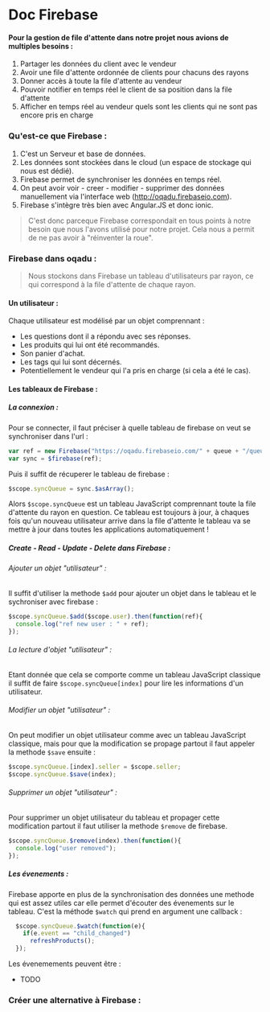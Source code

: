 Doc Firebase
=========

#### Pour la gestion de file d'attente dans notre projet nous avions de multiples besoins :

1. Partager les données du client avec le vendeur
2. Avoir une file d'attente ordonnée de clients pour chacuns des rayons
3. Donner accès à toute la file d'attente au vendeur
4. Pouvoir notifier en temps réel le client de sa position dans la file d'attente
5. Afficher en temps réel au vendeur quels sont les clients qui ne sont pas encore pris en charge

### Qu'est-ce que Firebase :

1. C'est un Serveur et base de données.
2. Les données sont stockées dans le cloud (un espace de stockage qui nous est dédié).
3. Firebase permet de synchroniser les données en temps réel.
4. On peut avoir voir - creer - modifier - supprimer des données manuellement via l'interface web (http://oqadu.firebaseio.com).
5. Firebase s'intègre très bien avec Angular.JS et donc ionic.

> C'est donc parceque Firebase correspondait en tous points à notre besoin que nous l'avons utilisé pour notre projet. Cela nous a permit de ne pas avoir à "réinventer la roue".

### Firebase dans oqadu :

> Nous stockons dans Firebase un tableau d'utilisateurs par rayon, ce qui correspond à la file d'attente de chaque rayon.

#### Un utilisateur :

Chaque utilisateur est modélisé par un objet comprennant :
- Les questions dont il a répondu avec ses réponses.
- Les produits qui lui ont été recommandés.
- Son panier d'achat.
- Les tags qui lui sont décernés.
- Potentiellement le vendeur qui l'a pris en charge (si cela a été le cas). 

#### Les tableaux de Firebase :

##### La connexion :

Pour se connecter, il faut préciser à quelle tableau de firebase on veut se synchroniser dans l'url : 
```js
var ref = new Firebase("https://oqadu.firebaseio.com/" + queue + "/queue");
var sync = $firebase(ref);
```
Puis il suffit de récuperer le tableau de firebase :
```js
$scope.syncQueue = sync.$asArray();
```
Alors `$scope.syncQueue` est un tableau JavaScript comprennant toute la file d'attente du rayon en question.
Ce tableau est toujours à jour, à chaques fois qu'un nouveau utilisateur arrive dans la file d'attente le tableau va se mettre à jour dans toutes les applications automatiquement !


##### Create - Read - Update - Delete dans Firebase :
###### Ajouter un objet "utilisateur" :
Il suffit d'utiliser la methode `$add` pour ajouter un objet dans le tableau et le sychroniser avec firebase :
```js
$scope.syncQueue.$add($scope.user).then(function(ref){
  console.log("ref new user : " + ref);
});
```
###### La lecture d'objet "utilisateur" :
Etant donnée que cela se comporte comme un tableau JavaScript classique il suffit de faire `$scope.syncQueue[index]` pour lire les informations d'un utilisateur.
###### Modifier un objet "utilisateur" :
On peut modifier un objet utilisateur comme avec un tableau JavaScript classique, mais pour que la modification se propage partout il faut appeler la methode `$save` ensuite : 
```js
$scope.syncQueue.[index].seller = $scope.seller;
$scope.syncQueue.$save(index);
```
###### Supprimer un objet "utilisateur" :
Pour supprimer un objet utilisateur du tableau et propager cette modification partout il faut utiliser la methode `$remove` de firebase.

```js
$scope.syncQueue.$remove(index).then(function(){  
  console.log("user removed");
});
```

##### Les évenements :

Firebase apporte en plus de la synchronisation des données une methode qui est assez utiles car elle permet d'écouter des évenements sur le tableau. C'est la méthode `$watch` qui prend en argument une callback : 
```js
  $scope.syncQueue.$watch(function(e){
    if(e.event == "child_changed")
      refreshProducts();
  });
```
Les évenemements peuvent être : 
- TODO


### Créer une alternative à Firebase :

